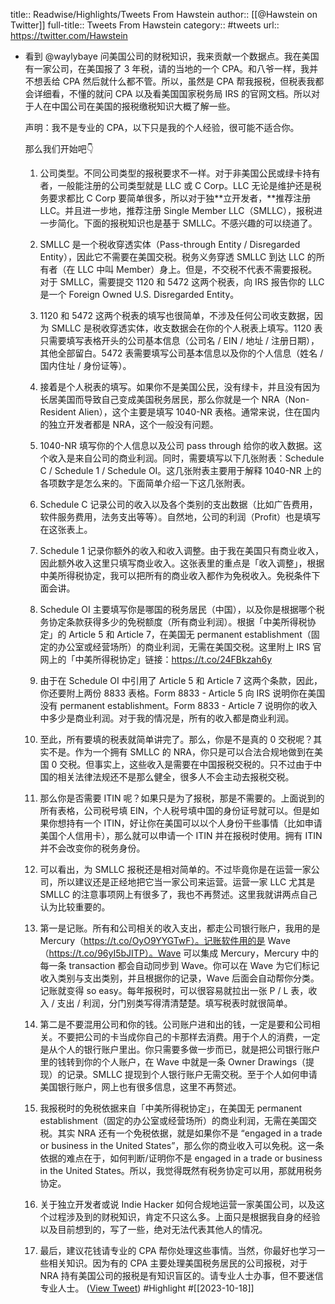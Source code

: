 title:: Readwise/Highlights/Tweets From Hawstein
author:: [[@Hawstein on Twitter]]
full-title:: Tweets From Hawstein
category:: #tweets
url:: https://twitter.com/Hawstein
- 看到 @waylybaye 问美国公司的财税知识，我来贡献一个数据点。我在美国有一家公司，在美国报了 3 年税，请的当地的一个 CPA。和八爷一样，我并不想丢给 CPA 然后就什么都不管。所以，虽然是 CPA 帮我报税，但税表我都会详细看，不懂的就问 CPA 以及看美国国家税务局 IRS 的官网文档。所以对于人在中国公司在美国的报税缴税知识大概了解一些。
  
  声明：我不是专业的 CPA，以下只是我的个人经验，很可能不适合你。
  
  那么我们开始吧👇
  
  1. 公司类型。不同公司类型的报税要求不一样。对于非美国公民或绿卡持有者，一般能注册的公司类型就是 LLC 或 C Corp。LLC 无论是维护还是税务要求都比 C Corp 要简单很多，所以对于独**立开发者，**推荐注册 LLC。并且进一步地，推荐注册 Single Member LLC（SMLLC），报税进一步简化。下面的报税知识也是基于 SMLLC。不感兴趣的可以绕道了。
  
  2. SMLLC 是一个税收穿透实体（Pass-through Entity / Disregarded Entity），因此它不需要在美国交税。税务义务穿透 SMLLC 到达 LLC 的所有者（在 LLC 中叫 Member）身上。但是，不交税不代表不需要报税。对于 SMLLC，需要提交 1120 和 5472 这两个税表，向 IRS 报告你的 LLC 是一个 Foreign Owned U.S. Disregarded Entity。
  
  3. 1120 和 5472 这两个税表的填写也很简单，不涉及任何公司收支数据，因为 SMLLC 是税收穿透实体，收支数据会在你的个人税表上填写。1120 表只需要填写表格开头的公司基本信息（公司名 / EIN / 地址 / 注册日期），其他全部留白。5472 表需要填写公司基本信息以及你的个人信息（姓名 / 国内住址 / 身份证等）。
  
  4. 接着是个人税表的填写。如果你不是美国公民，没有绿卡，并且没有因为长居美国而导致自己变成美国税务居民，那么你就是一个 NRA（Non-Resident Alien），这个主要是填写 1040-NR 表格。通常来说，住在国内的独立开发者都是 NRA，这个一般没有问题。
  
  5. 1040-NR 填写你的个人信息以及公司 pass through 给你的收入数据。这个收入是来自公司的商业利润。同时，需要填写以下几张附表：Schedule C / Schedule 1 / Schedule OI。这几张附表主要用于解释 1040-NR 上的各项数字是怎么来的。下面简单介绍一下这几张附表。
  
  6. Schedule C 记录公司的收入以及各个类别的支出数据（比如广告费用，软件服务费用，法务支出等等）。自然地，公司的利润（Profit）也是填写在这张表上。
  
  7. Schedule 1 记录你额外的收入和收入调整。由于我在美国只有商业收入，因此额外收入这里只填写商业收入。这张表里的重点是「收入调整」，根据中美所得税协定，我可以把所有的商业收入都作为免税收入。免税条件下面会讲。
  
  8. Schedule OI 主要填写你是哪国的税务居民（中国），以及你是根据哪个税务协定条款获得多少的免税额度（所有商业利润）。根据「中美所得税协定」的 Article 5 和 Article 7，在美国无 permanent establishment（固定的办公室或经营场所）的商业利润，无需在美国交税。这里附上 IRS 官网上的「中美所得税协定」链接：https://t.co/24FBkzah6y
  
  9. 由于在 Schedule OI 中引用了 Article 5 和 Article 7 这两个条款，因此，你还要附上两份 8833 表格。Form 8833 - Article 5 向 IRS 说明你在美国没有 permanent establishment。Form 8833 - Article 7 说明你的收入中多少是商业利润。对于我的情况是，所有的收入都是商业利润。
  
  10. 至此，所有要填的税表就简单讲完了。那么，你是不是真的 0 交税呢？其实不是。作为一个拥有 SMLLC 的 NRA，你只是可以合法合规地做到在美国 0 交税。但事实上，这些收入是需要在中国报税交税的。只不过由于中国的相关法律法规还不是那么健全，很多人不会主动去报税交税。
  
  11. 那么你是否需要 ITIN 呢？如果只是为了报税，那是不需要的。上面说到的所有表格，公司税号填 EIN，个人税号填中国的身份证号就可以。但是如果你想持有一个 ITIN，好让你在美国可以以个人身份干些事情（比如申请美国个人信用卡），那么就可以申请一个 ITIN 并在报税时使用。拥有 ITIN 并不会改变你的税务身份。
  
  12. 可以看出，为 SMLLC 报税还是相对简单的。不过毕竟你是在运营一家公司，所以建议还是正经地把它当一家公司来运营。运营一家 LLC 尤其是 SMLLC 的注意事项网上有很多了，我也不再赘述。这里我就讲两点自己认为比较重要的。
  
  13. 第一是记账。所有和公司相关的收入支出，都走公司银行账户，我用的是 Mercury（https://t.co/OyO9YYGTwF）。记账软件用的是 Wave（https://t.co/96yI5bJITP）。Wave 可以集成 Mercury，Mercury 中的每一条 transaction 都会自动同步到 Wave。你可以在 Wave 为它们标记收入类别与支出类别，并且根据你的记录，Wave 后面会自动帮你分类。记账就变得 so easy。每年报税时，可以很容易就拉出一张 P / L 表，收入 / 支出 / 利润，分门别类写得清清楚楚。填写税表时就很简单。
  
  14. 第二是不要混用公司和你的钱。公司账户进和出的钱，一定是要和公司相关。不要把公司的卡当成你自己的卡那样去消费。用于个人的消费，一定是从个人的银行账户里出。你只需要多做一步而已，就是把公司银行账户里的钱转到你的个人账户，在 Wave 中就是一条 Owner Drawings（提现）的记录。SMLLC 提现到个人银行账户无需交税。至于个人如何申请美国银行账户，网上也有很多信息，这里不再赘述。
  
  15. 我报税时的免税依据来自「中美所得税协定」，在美国无 permanent establishment（固定的办公室或经营场所）的商业利润，无需在美国交税。其实 NRA 还有一个免税依据，就是如果你不是 “engaged in a trade or business in the United States”，那么你的商业收入可以免税。这一条依据的难点在于，如何判断/证明你不是 engaged in a trade or business in the United States。所以，我觉得既然有税务协定可以用，那就用税务协定。
  
  16. 关于独立开发者或说 Indie Hacker 如何合规地运营一家美国公司，以及这个过程涉及到的财税知识，肯定不只这么多。上面只是根据我自身的经验以及目前想到的，写了一些，绝对无法代表其他人的情况。
  
  17. 最后，建议花钱请专业的 CPA 帮你处理这些事情。当然，你最好也学习一些相关知识。因为有的 CPA 主要处理美国税务居民的公司报税，对于 NRA 持有美国公司的报税是有知识盲区的。请专业人士办事，但不要迷信专业人士。 ([View Tweet](https://twitter.com/Hawstein/status/1714157295419179120)) #Highlight #[[2023-10-18]]